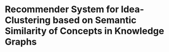 # Recommender System for Idea-Clustering based on Semantic Similarity of Concepts in Knowledge Graphs
